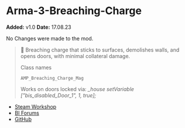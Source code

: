 # Arma-3-Breaching-Charge
**Added:** v1.0
**Date:** 17.08.23

No Changes were made to the mod.

> :memo: Breaching charge that sticks to surfaces, demolishes walls, and opens doors, with minimal collateral damage.
> 
> Class names
>
> `AMP_Breaching_Charge_Mag`
>
> Works on doors locked via:
> *_house setVariable ["bis_disabled_Door_1", 1, true];*

- [Steam Workshop](https://steamcommunity.com/sharedfiles/filedetails/?id=1314910827)
- [BI Forums](https://forums.bohemia.net/forums/topic/215148-breaching-charge-door-wedge/)
- [GitHub](https://github.com/ampersand38/Breaching-Charge)